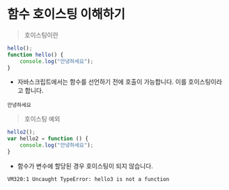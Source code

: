 # 함수 호이스팅 이해하기

> 호이스팅이란

```javascript
hello();
function hello() {
    console.log("안녕하세요");
}
```

* 자바스크립트에서는 함수를 선언하기 전에 호출이 가능합니다. 이를 호이스팅이라고 합니다.

```
안녕하세요
```

> 호이스팅 예외 

```javascript
hello2();
var hello2 = function () {
    console.log("안녕하세요");
}
```

* 함수가 변수에 할당된 경우 호이스팅이 되지 않습니다.

```
VM320:1 Uncaught TypeError: hello3 is not a function
```
